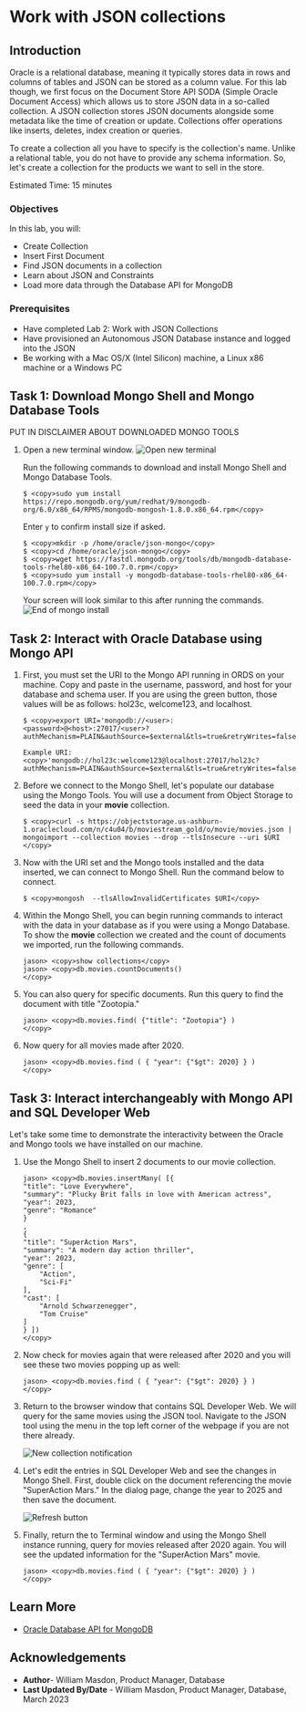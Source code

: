 # Work with JSON collections

## Introduction

Oracle is a relational database, meaning it typically stores data in rows and columns of tables and JSON can be stored as a column value. For this lab though, we first focus on the Document Store API SODA (Simple Oracle Document Access) which allows us to store JSON data in a so-called collection. A JSON collection stores JSON documents alongside some metadata like the time of creation or update. Collections offer operations like inserts, deletes, index creation or queries.

To create a collection all you have to specify is the collection's name. Unlike a relational table, you do not have to provide any schema information. So, let's create a collection for the products we want to sell in the store.

Estimated Time: 15 minutes


### Objectives

In this lab, you will:

* Create Collection
* Insert First Document
* Find JSON documents in a collection
* Learn about JSON and Constraints
* Load more data through the Database API for MongoDB

### Prerequisites

* Have completed Lab 2: Work with JSON Collections
* Have provisioned an Autonomous JSON Database instance and logged into the JSON
* Be working with a Mac OS/X (Intel Silicon) machine, a Linux x86 machine or a Windows PC


## Task 1: Download Mongo Shell and Mongo Database Tools

PUT IN DISCLAIMER ABOUT DOWNLOADED MONGO TOOLS

1. Open a new terminal window.
	![Open new terminal](./images/new-terminal.png)

    Run the following commands to download and install Mongo Shell and Mongo Database Tools.

    ```
    $ <copy>sudo yum install https://repo.mongodb.org/yum/redhat/9/mongodb-org/6.0/x86_64/RPMS/mongodb-mongosh-1.8.0.x86_64.rpm</copy>
    ```
    Enter `y` to confirm install size if asked.

    ```
    $ <copy>mkdir -p /home/oracle/json-mongo</copy>
    $ <copy>cd /home/oracle/json-mongo</copy>
    $ <copy>wget https://fastdl.mongodb.org/tools/db/mongodb-database-tools-rhel80-x86_64-100.7.0.rpm</copy>
    $ <copy>sudo yum install -y mongodb-database-tools-rhel80-x86_64-100.7.0.rpm</copy>
    ```
    Your screen will look similar to this after running the commands.
 	![End of mongo install](./images/mongo-install.png)

## Task 2: Interact with Oracle Database using Mongo API

1. First, you must set the URI to the Mongo API running in ORDS on your machine. Copy and paste in the username, password, and host for your database and schema user. If you are using the green button, those values will be as follows: hol23c, welcome123, and localhost.

    ```
    $ <copy>export URI='mongodb://<user>:<password>@<host>:27017/<user>?authMechanism=PLAIN&authSource=$external&tls=true&retryWrites=false&loadBalanced=true'</copy>
    ```

    ```
    Example URI: <copy>'mongodb://hol23c:welcome123@localhost:27017/hol23c?authMechanism=PLAIN&authSource=$external&tls=true&retryWrites=false&loadBalanced=true'</copy>
    ```

2. Before we connect to the Mongo Shell, let's populate our database using the Mongo Tools. You will use a document from Object Storage to seed the data in your **movie** collection.

    ```
    $ <copy>curl -s https://objectstorage.us-ashburn-1.oraclecloud.com/n/c4u04/b/moviestream_gold/o/movie/movies.json | mongoimport --collection movies --drop --tlsInsecure --uri $URI
    </copy>
    ```

3. Now with the URI set and the Mongo tools installed and the data inserted, we can connect to Mongo Shell. Run the command below to connect.

    ```
    $ <copy>mongosh  --tlsAllowInvalidCertificates $URI</copy>
    ```

4. Within the Mongo Shell, you can begin running commands to interact with the data in your database as if you were using a Mongo Database. To show the **movie** collection we created and the count of documents we imported, run the following commands.

    ```
    jason> <copy>show collections</copy>
    jason> <copy>db.movies.countDocuments()
    </copy>
    ```

5. You can also query for specific documents. Run this query to find the document with title "Zootopia."

    ```
    jason> <copy>db.movies.find( {"title": "Zootopia"} )
    </copy>
    ```

5. Now query for all movies made after 2020.

    ```
    jason> <copy>db.movies.find ( { "year": {"$gt": 2020} } )
    </copy>
    ```


## Task 3: Interact interchangeably with Mongo API and SQL Developer Web

Let's take some time to demonstrate the interactivity between the Oracle and Mongo tools we have installed on our machine.

1. Use the Mongo Shell to insert 2 documents to our movie collection.

    ```
    jason> <copy>db.movies.insertMany( [{
    "title": "Love Everywhere",
    "summary": "Plucky Brit falls in love with American actress",
    "year": 2023,
    "genre": "Romance"
    }
    ,
    {
    "title": "SuperAction Mars",
    "summary": "A modern day action thriller",
    "year": 2023,
    "genre": [
        "Action",
        "Sci-Fi"
    ],
    "cast": [
        "Arnold Schwarzenegger",
        "Tom Cruise"
    ]
    } ])
    </copy>
    ```

2. Now check for movies again that were released after 2020 and you will see these two movies popping up as well:

    ```
    jason> <copy>db.movies.find ( { "year": {"$gt": 2020} } )
    </copy>
    ```

3. Return to the browser window that contains SQL Developer Web. We will query for the same movies using the JSON tool. Navigate to the JSON tool using the menu in the top left corner of the webpage if you are not there already.

	![New collection notification](./images/popup.png)

4. Let's edit the entries in SQL Developer Web and see the changes in Mongo Shell. First, double click on the document referencing the movie "SuperAction Mars." In the dialog page, change the year to 2025 and then save the document.

	![Refresh button](./images/refreshed.png)

5. Finally, return the to Terminal window and using the Mongo Shell instance running, query for movies released after 2020 again. You will see the updated information for the "SuperAction Mars" movie.

    ```
    jason> <copy>db.movies.find ( { "year": {"$gt": 2020} } )
    </copy>
    ```


## Learn More

* [Oracle Database API for MongoDB](https://blogs.oracle.com/database/post/mongodb-api)

## Acknowledgements

- **Author**- William Masdon, Product Manager, Database
- **Last Updated By/Date** - William Masdon, Product Manager, Database, March 2023
